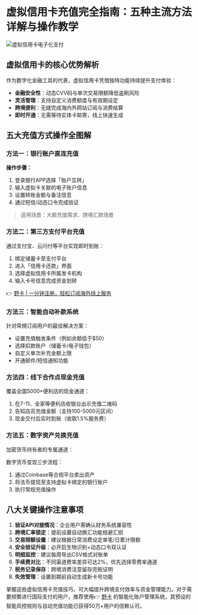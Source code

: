 # 虚拟信用卡充值完全指南：五种主流方法详解与操作教学

![虚拟信用卡电子化支付](https://bbtdd.com/wp-content/uploads/img/45095337.webp)

## 虚拟信用卡的核心优势解析
作为数字化金融工具的代表，虚拟信用卡凭借独特功能持续提升支付体验：
- **金融安全性**：动态CVV码与单次交易限额降低盗刷风险
- **灵活管理**：支持自定义消费额度与有效期设定
- **跨境便利**：无缝完成海内外网站订阅与消费结算
- **即时开通**：无需等待实体卡邮寄，线上快速生成

## 五大充值方式操作全图解
### 方法一：银行账户直连充值
**操作步骤：**
1. 登录银行APP选择「账户互转」
2. 输入虚拟卡关联的电子账户信息
3. 设置转账金额与备注信息
4. 通过短信/动态口令完成验证

> 适用场景：大额充值需求、跨境汇款场景

### 方法二：第三方支付平台充值
通过支付宝、云闪付等平台实现即时到账：
1. 绑定储蓄卡至支付平台
2. 进入「信用卡还款」界面
3. 选择虚拟信用卡所属发卡机构
4. 输入卡号信息完成资金划转

👉 [野卡 | 一分钟注册，轻松订阅海外线上服务](https://bbtdd.com/yeka)

### 方法三：智能自动补款系统
针对常規订阅用户的最佳解决方案：
- 设置充值触发条件（例如余额低于$50）
- 选择扣款账户（储蓄卡/电子钱包）
- 自定义单次补充金额上限
- 开通邮件/短信通知功能

### 方法四：线下合作点现金充值
覆盖全国5000+便利店的现金通道：
1. 在7-11、全家等便利店收银台出示充值二维码
2. 告知店员充值金额（支持100-5000元区间）
3. 现金交付后实时到账（收取1.5%服务费）

### 方法五：数字资产兑换充值
加密货币持有者的专属通道：

数字货币变现三步流程：
1. 通过Coinbase等合规平台卖出资产
2. 将法币提现至支持虚拟卡绑定的银行账户
3. 执行常规充值操作


## 八大关键操作注意事项
1. **验证API对接情况**：企业用户需确认财务系统兼容性
2. **跨境汇率锁定**：提前设置自动换汇功能规避汇损
3. **交易限额设置**：建议根据日常消费设定单笔/日累计限额
4. **安全验证升级**：必开启生物识别+动态口令双认证
5. **明细监控**：建议每周导出CSV格式对账单
6. **手续费对比**：不同渠道费率差异可达2%，优先选择零费率通道
7. **税务记录保存**：跨境消费注意留存完税证明
8. **失效管理**：设置到期前自动生成新卡号功能

掌握这些虚拟信用卡充值技巧，可大幅提升跨境支付效率与资金管理能力。对于需要频繁进行国际支付的用户，推荐使用👉 [野卡](https://bbtdd.com/yeka) 的智能化账户管理系统，其预设的智能风控规则与自动充值功能已获得50万+用户的信赖认可。
